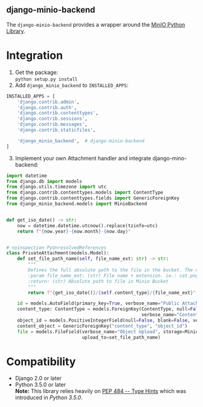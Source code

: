 django-minio-backend
----
The `django-minio-backend` provides a wrapper around the 
[MinIO Python Library](https://docs.min.io/docs/python-client-quickstart-guide.html).

# Integration
1) Get the package:<br>
    `python setup.py install`
2) Add `django_minio_backend` to `INSTALLED_APPS`:<br>
```python
INSTALLED_APPS = [
    'django.contrib.admin',
    'django.contrib.auth',
    'django.contrib.contenttypes',
    'django.contrib.sessions',
    'django.contrib.messages',
    'django.contrib.staticfiles',

    'django_minio_backend',  # django-minio-backend
]
```
3. Implement your own Attachment handler and integrate django-mino-backend:
```python
import datetime
from django.db import models
from django.utils.timezone import utc
from django.contrib.contenttypes.models import ContentType
from django.contrib.contenttypes.fields import GenericForeignKey
from django_minio_backend.models import MinioBackend


def get_iso_date() -> str:
    now = datetime.datetime.utcnow().replace(tzinfo=utc)
    return f"{now.year}-{now.month}-{now.day}"


# noinspection PyUnresolvedReferences
class PrivateAttachment(models.Model):
    def set_file_path_name(self, file_name_ext: str) -> str:
        """
        Defines the full absolute path to the file in the bucket. The original content's type is used as parent folder.
        :param file_name_ext: (str) File name + extension. ie.: cat.png OR images/animals/2019/cat.png
        :return: (str) Absolute path to file in Minio Bucket
        """
        return f"{get_iso_date()}/{self.content_type}/{file_name_ext}"

    id = models.AutoField(primary_key=True, verbose_name="Public Attachment ID")
    content_type: ContentType = models.ForeignKey(ContentType, null=False, blank=False, on_delete=models.CASCADE,
                                                  verbose_name="Content Type")
    object_id = models.PositiveIntegerField(null=False, blank=False, verbose_name="Related Object's ID")
    content_object = GenericForeignKey("content_type", "object_id")
    file = models.FileField(verbose_name="Object Upload", storage=MinioBackend(is_public=False),
                            upload_to=set_file_path_name)
```

# Compatibility
  * Django 2.0 or later <br>
  * Python 3.5.0 or later <br>
**Note:** This library relies heavily on [PEP 484 -- Type Hints](https://www.python.org/dev/peps/pep-0484/) 
which was introduced in *Python 3.5.0*.
